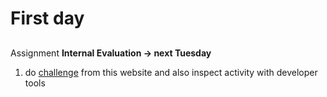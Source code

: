 # First day
## 
Assignment
**Internal Evaluation -> next Tuesday**
1. do [challenge](https://www.frontendmentor.io/challenges) from this website and also inspect activity with developer tools
